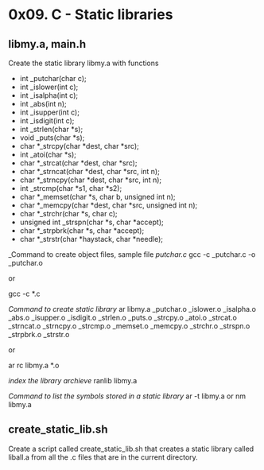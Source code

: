 # 0x09. C - Static libraries

## libmy.a, main.h
Create the static library libmy.a with functions
- int _putchar(char c);
- int _islower(int c);
- int _isalpha(int c);
- int _abs(int n);
- int _isupper(int c);
- int _isdigit(int c);
- int _strlen(char *s);
- void _puts(char *s);
- char *_strcpy(char *dest, char *src);
- int _atoi(char *s);
- char *_strcat(char *dest, char *src);
- char *_strncat(char *dest, char *src, int n);
- char *_strncpy(char *dest, char *src, int n);
- int _strcmp(char *s1, char *s2);
- char *_memset(char *s, char b, unsigned int n);
- char *_memcpy(char *dest, char *src, unsigned int n);
- char *_strchr(char *s, char c);
- unsigned int _strspn(char *s, char *accept);
- char *_strpbrk(char *s, char *accept);
- char *_strstr(char *haystack, char *needle);

_Command to create object files, sample file _putchar.c_
 gcc -c _putchar.c -o _putchar.o

 or 

 gcc -c *.c

_Command to create static library_
ar libmy.a _putchar.o _islower.o _isalpha.o _abs.o _isupper.o _isdigit.o _strlen.o _puts.o _strcpy.o _atoi.o _strcat.o _strncat.o _strncpy.o _strcmp.o _memset.o _memcpy.o _strchr.o _strspn.o _strpbrk.o _strstr.o

or

ar rc libmy.a *.o

_index the library archieve_
ranlib libmy.a

_Command to list the symbols stored in a static library_
    ar -t libmy.a
or
    nm libmy.a

## create_static_lib.sh
Create a script called create_static_lib.sh that creates a static library called liball.a from all the .c files that are in the current directory.
